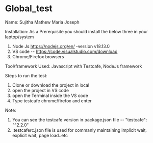 # Global_test

Name: Sujitha Mathew Maria Joseph

Installation:
As a Prerequisite you should install the below three in your laptop/system
1. Node Js https://nodejs.org/en/ -version v18.13.0
2. VS code -- https://code.visualstudio.com/download
3. Chrome/Firefox browsers

Tool/framework Used:
Javascript with Testcafe,
NodeJs framework

Steps to run the test:
1. Clone or download the project in local
2. open the project in VS code
3. open the Terminal inside the VS code
4. Type testcafe chrome/firefox and enter

Note:
1. You can see the testcafe version in package.json file -- "testcafe": "^2.2.0"
2. .testcaferc.json file is used for commanly maintaining implicit wait, explicit wait, page load..etc 
